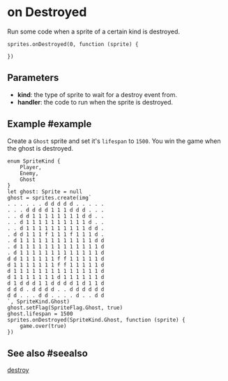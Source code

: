 # on Destroyed

Run some code when a sprite of a certain kind is destroyed.

```sig
sprites.onDestroyed(0, function (sprite) {
	
})
```

## Parameters

* **kind**: the type of sprite to wait for a destroy event from.
* **handler**: the code to run when the sprite is destroyed.

## Example #example

Create a ``Ghost`` sprite and set it's ``lifespan`` to `1500`. You win the game when the ghost is destroyed.

```blocks
enum SpriteKind {
    Player,
    Enemy,
    Ghost
}
let ghost: Sprite = null
ghost = sprites.create(img`
. . . . . . d d d d d . . . . . 
. . . d d d d 1 1 1 d d d . . . 
. . d d 1 1 1 1 1 1 1 1 d d . . 
. . d 1 1 1 1 1 1 1 1 1 1 d . . 
. . d 1 1 1 1 1 1 1 1 1 1 d d . 
. d d 1 1 1 f 1 1 1 f 1 1 1 d . 
. d 1 1 1 1 1 1 1 1 1 1 1 1 d d 
. d 1 1 1 1 1 1 1 1 1 1 1 1 1 d 
. d 1 1 1 1 1 1 1 1 1 1 1 1 1 d 
d d 1 1 1 1 1 1 f f 1 1 1 1 1 d 
d 1 1 1 1 1 1 1 f f 1 1 1 1 1 d 
d 1 1 1 1 1 1 1 1 1 1 1 1 1 1 d 
d 1 1 1 1 1 1 1 d 1 1 1 1 1 1 d 
d 1 d d d 1 1 d d d d 1 d 1 1 d 
d d d . d d d d . . d d d d d d 
d d . . . d d . . . . d . . d d 
`, SpriteKind.Ghost)
ghost.setFlag(SpriteFlag.Ghost, true)
ghost.lifespan = 1500
sprites.onDestroyed(SpriteKind.Ghost, function (sprite) {
    game.over(true)
})
```

## See also #seealso

[destroy](/reference/sprites/sprite/destroy)
